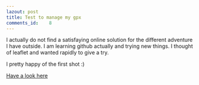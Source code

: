 ```yaml
---
lazout: post
title: Test to manage my gpx
comments_id: 	8
---
```


I actually do not find a satisfaying online solution for the different adventure I have outside.
I am learning github actually and trying new things.
I thought of leaflet and wanted rapidly to give a try.

I pretty happy of the first shot :)

[Have a look here](/leaflet.html)
